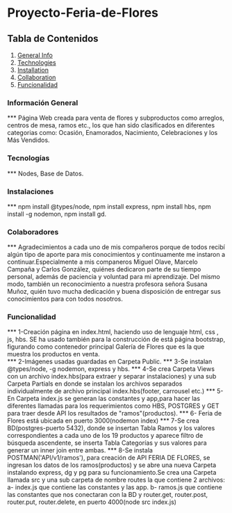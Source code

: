 # Proyecto-Feria-de-Flores
## Tabla de Contenidos
1. [General Info](#general-info)
2. [Technologies](#technologies)
3. [Installation](#installation)
4. [Collaboration](#collaboration)
5. [Funcionalidad](#funcionality)
 
### Información General
*** Página Web creada para venta de flores y subproductos como arreglos, centros de mesa, ramos etc., los que han sido clasificados en diferentes categorias como: Ocasión, Enamorados, Nacimiento, Celebraciones y los Más Vendidos.
### Tecnologías
*** Nodes, Base de Datos.
### Instalaciones
*** npm install @types/node, npm install express, npm install hbs, npm install -g nodemon, npm install gd.
### Colaboradores
*** Agradecimientos a cada uno de mis compañeros porque de todos recibí algún tipo de aporte para mis conocimientos y continuamente me instaron a continuar.Especialmente a mis companeros Miguel Olave, Marcelo Campaña y Carlos González, quiénes dedicaron parte de su tiempo personal, además de paciencia y voluntad para mi aprendizaje. Del mismo modo, también un reconocimiento a nuestra profesora señora Susana Muñoz, quién tuvo mucha dedicación y buena disposición de entregar sus conocimientos para con todos nosotros.
### Funcionalidad
*** 1-Creación página en index.html, haciendo uso de lenguaje html, css , js, hbs. SE ha usado también para la construcción de está página bootstrap, figurando como contenedor principal Galería de Flores que es la que muestra los productos en venta.    
*** 2-Imágenes usadas guardadas en Carpeta Public.
*** 3-Se instalan @types/node, -g nodemon, express y hbs.
*** 4-Se crea Carpeta Views con un archivo index.hbs(para extraer y separar instalaciones) y una sub Carpeta Partials en donde se instalan los archivos separados individualmente de archivo principal index.hbs(footer, carrousel etc.)
*** 5-En Carpeta index.js se generan las constantes y app,para hacer las diferentes llamadas para los requerimientos como HBS, POSTGRES y GET para traer desde API los resultados de "ramos"(productos).
*** 6- Feria de Flores está ubicada en puerto 3000(nodemon index)
*** 7-Se crea BD(postgres-puerto 5432), donde se insertan Tabla Ramos y los valores correspondientes a cada uno de los 19 productos y aparece filtro de búsqueda ascendente, se inserta Tabla Categorías y sus valores para generar un inner join entre ambas.
*** 8-Se instala POSTMAN('API/v1/ramos'), para creación de API FERIA DE FLORES, se ingresan los datos de los ramos(productos) y se abre una nueva Carpeta instalando express, dg y pg para su funcionamiento.Se crea una Carpeta llamada src y una sub carpeta de nombre routes la que contiene 2 archivos: 
a- index.js que contiene las constantes y las app.
b- ramos.js que contiene las constantes que nos conectaran con la BD y router.get, router.post, router.put, router.delete, en puerto 4000(node src index.js)
